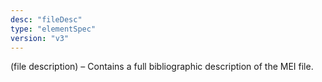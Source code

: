```yaml
---
desc: "fileDesc"
type: "elementSpec"
version: "v3"
---
```


(file description) – Contains a full bibliographic description of the MEI file.